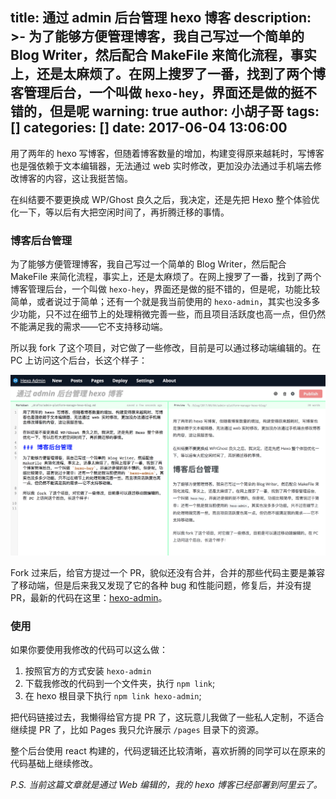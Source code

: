 title: 通过 admin 后台管理 hexo 博客
description: >-
  为了能够方便管理博客，我自己写过一个简单的 Blog Writer，然后配合 MakeFile
  来简化流程，事实上，还是太麻烦了。在网上搜罗了一番，找到了两个博客管理后台，一个叫做 `hexo-hey`，界面还是做的挺不错的，但是呢
warning: true
author: 小胡子哥
tags: []
categories: []
date: 2017-06-04 13:06:00
---
用了两年的 hexo 写博客，但随着博客数量的增加，构建变得原来越耗时，写博客也是强依赖于文本编辑器，无法通过 web 实时修改，更加没办法通过手机端去修改博客的内容，这让我挺苦恼。

在纠结要不要更换成 WP/Ghost 良久之后，我决定，还是先把 Hexo 整个体验优化一下，等以后有大把空闲时间了，再折腾迁移的事情。

### 博客后台管理

为了能够方便管理博客，我自己写过一个简单的 Blog Writer，然后配合 MakeFile 来简化流程，事实上，还是太麻烦了。在网上搜罗了一番，找到了两个博客管理后台，一个叫做 `hexo-hey`，界面还是做的挺不错的，但是呢，功能比较简单，或者说过于简单；还有一个就是我当前使用的 `hexo-admin`，其实也没多多少功能，只不过在细节上的处理稍微完善一些，而且项目活跃度也高一点，但仍然不能满足我的需求——它不支持移动端。

所以我 fork 了这个项目，对它做了一些修改，目前是可以通过移动端编辑的。在 PC 上访问这个后台，长这个样子：

![hexo-admin](/blogimgs/hexo-blog-manager.png)

Fork 过来后，给官方提过一个 PR，貌似还没有合并，合并的那些代码主要是兼容了移动端，但是后来我又发现了它的各种 bug 和性能问题，修复后，并没有提 PR，最新的代码在这里：[hexo-admin](https://github.com/barretlee/hexo-admin)。

### 使用

如果你要使用我修改的代码可以这么做：

1. 按照官方的方式安装 `hexo-admin`
2. 下载我修改的代码到一个文件夹，执行 `npm link`;
3. 在 hexo 根目录下执行 `npm link hexo-admin`;

把代码链接过去，我懒得给官方提 PR 了，这玩意儿我做了一些私人定制，不适合继续提 PR 了，比如 Pages 我只允许展示 `/pages` 目录下的资源。

整个后台使用 react 构建的，代码逻辑还比较清晰，喜欢折腾的同学可以在原来的代码基础上继续修改。

_P.S. 当前这篇文章就是通过 Web 编辑的，我的 hexo 博客已经部署到阿里云了。_